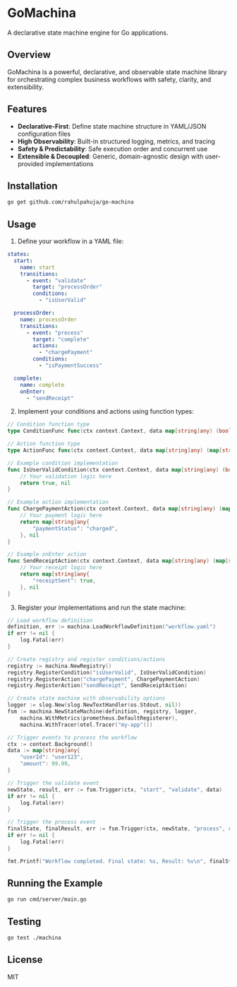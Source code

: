 # GoMachina

A declarative state machine engine for Go applications.

## Overview

GoMachina is a powerful, declarative, and observable state machine library for orchestrating complex business workflows with safety, clarity, and extensibility.

## Features

- **Declarative-First**: Define state machine structure in YAML/JSON configuration files
- **High Observability**: Built-in structured logging, metrics, and tracing
- **Safety & Predictability**: Safe execution order and concurrent use
- **Extensible & Decoupled**: Generic, domain-agnostic design with user-provided implementations

## Installation

```bash
go get github.com/rahulpahuja/go-machina
```

## Usage

1. Define your workflow in a YAML file:

```yaml
states:
  start:
    name: start
    transitions:
      - event: "validate"
        target: "processOrder"
        conditions:
          - "isUserValid"

  processOrder:
    name: processOrder
    transitions:
      - event: "process"
        target: "complete"
        actions:
          - "chargePayment"
        conditions:
          - "isPaymentSuccess"

  complete:
    name: complete
    onEnter:
      - "sendReceipt"
```

2. Implement your conditions and actions using function types:

```go
// Condition function type
type ConditionFunc func(ctx context.Context, data map[string]any) (bool, error)

// Action function type
type ActionFunc func(ctx context.Context, data map[string]any) (map[string]any, error)

// Example condition implementation
func IsUserValidCondition(ctx context.Context, data map[string]any) (bool, error) {
    // Your validation logic here
    return true, nil
}

// Example action implementation
func ChargePaymentAction(ctx context.Context, data map[string]any) (map[string]any, error) {
    // Your payment logic here
    return map[string]any{
        "paymentStatus": "charged",
    }, nil
}

// Example onEnter action
func SendReceiptAction(ctx context.Context, data map[string]any) (map[string]any, error) {
    // Your receipt logic here
    return map[string]any{
        "receiptSent": true,
    }, nil
}
```

3. Register your implementations and run the state machine:

```go
// Load workflow definition
definition, err := machina.LoadWorkflowDefinition("workflow.yaml")
if err != nil {
    log.Fatal(err)
}

// Create registry and register conditions/actions
registry := machina.NewRegistry()
registry.RegisterCondition("isUserValid", IsUserValidCondition)
registry.RegisterAction("chargePayment", ChargePaymentAction)
registry.RegisterAction("sendReceipt", SendReceiptAction)

// Create state machine with observability options
logger := slog.New(slog.NewTextHandler(os.Stdout, nil))
fsm := machina.NewStateMachine(definition, registry, logger,
    machina.WithMetrics(prometheus.DefaultRegisterer),
    machina.WithTracer(otel.Tracer("my-app")))

// Trigger events to process the workflow
ctx := context.Background()
data := map[string]any{
    "userId": "user123",
    "amount": 99.99,
}

// Trigger the validate event
newState, result, err := fsm.Trigger(ctx, "start", "validate", data)
if err != nil {
    log.Fatal(err)
}

// Trigger the process event
finalState, finalResult, err := fsm.Trigger(ctx, newState, "process", result)
if err != nil {
    log.Fatal(err)
}

fmt.Printf("Workflow completed. Final state: %s, Result: %v\n", finalState, finalResult)
```

## Running the Example

```bash
go run cmd/server/main.go
```

## Testing

```bash
go test ./machina
```

## License

MIT